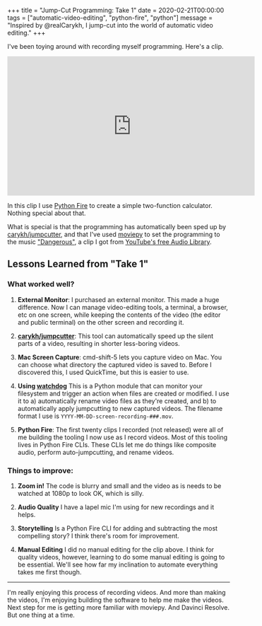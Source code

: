 +++
title = "Jump-Cut Programming: Take 1"
date = 2020-02-21T00:00:00
tags = ["automatic-video-editing", "python-fire", "python"]
message = "Inspired by @realCarykh, I jump-cut into the world of automatic video editing."
+++

I've been toying around with recording myself programming. Here's a clip.

<iframe width="560" height="315" src="https://www.youtube.com/embed/OxsuHWVtMSM" frameborder="0" allow="accelerometer; autoplay; encrypted-media; gyroscope; picture-in-picture" allowfullscreen></iframe>

In this clip I use [Python Fire](/projects/python-fire) to create a simple two-function calculator. Nothing special about that.

What is special is that the programming has automatically been sped up by [carykh/jumpcutter](https://github.com/carykh/jumpcutter), and that I've used [moviepy](https://zulko.github.io/moviepy/) to set the programming to the music ["Dangerous"](http://incompetech.com/music/royalty-free/index.html?isrc=USUAN1100414), a clip I got from [YouTube's free Audio Library](https://www.youtube.com/audiolibrary/music).

## Lessons Learned from "Take 1"

### What worked well?

1. **External Monitor**: I purchased an external monitor. This made a huge difference. Now I can manage video-editing tools, a terminal, a browser, etc on one screen, while keeping the contents of the video (the editor and public terminal) on the other screen and recording it.

2. **[carykh/jumpcutter](https://github.com/carykh/jumpcutter)**: This tool can automatically speed up the silent parts of a video, resulting in shorter less-boring videos.

3. **Mac Screen Capture**: cmd-shift-5 lets you capture video on Mac. You can choose what directory the captured video is saved to. Before I discovered this, I used QuickTime, but this is easier to use.

4. **Using [watchdog](https://pythonhosted.org/watchdog/)** This is a Python module that can monitor your filesystem and trigger an action when files are created or modified. I use it to a) automatically rename video files as they're created, and b) to automatically apply jumpcutting to new captured videos. The filename format I use is `YYYY-MM-DD-screen-recording-###.mov`.

5. **Python Fire**: The first twenty clips I recorded (not released) were all of me building the tooling I now use as I record videos. Most of this tooling lives in Python Fire CLIs. These CLIs let me do things like composite audio, perform auto-jumpcutting, and rename videos.

### Things to improve:

1. **Zoom in!** The code is blurry and small and the video as is needs to be watched at 1080p to look OK, which is silly.

2. **Audio Quality** I have a lapel mic I'm using for new recordings and it helps.

3. **Storytelling** Is a Python Fire CLI for adding and subtracting the most compelling story? I think there's room for improvement.

4. **Manual Editing** I did no manual editing for the clip above. I think for quality videos, however, learning to do some manual editing is going to be essential. We'll see how far my inclination to automate everything takes me first though.

---

I'm really enjoying this process of recording videos. And more than making the videos, I'm enjoying building the software to help me make the videos. Next step for me is getting more familiar with moviepy. And Davinci Resolve. But one thing at a time.
